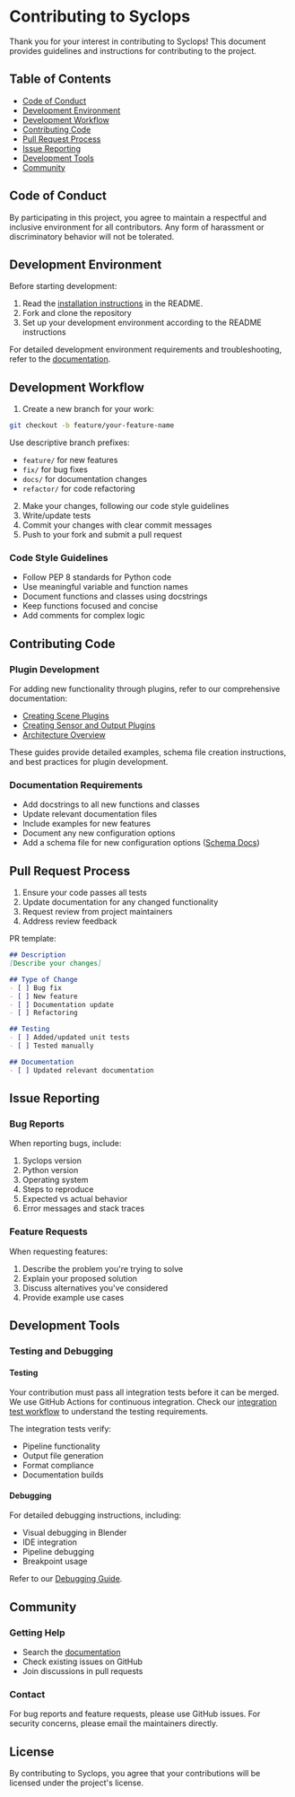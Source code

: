 # Contributing to Syclops

Thank you for your interest in contributing to Syclops! This document provides guidelines and instructions for contributing to the project.

## Table of Contents
- [Code of Conduct](#code-of-conduct)
- [Development Environment](#development-environment)
- [Development Workflow](#development-workflow)
- [Contributing Code](#contributing-code)
- [Pull Request Process](#pull-request-process)
- [Issue Reporting](#issue-reporting)
- [Development Tools](#development-tools)
- [Community](#community)

## Code of Conduct

By participating in this project, you agree to maintain a respectful and inclusive environment for all contributors. Any form of harassment or discriminatory behavior will not be tolerated.

## Development Environment

Before starting development:

1. Read the [installation instructions](README.md#⚡️getting-started) in the README.
2. Fork and clone the repository
3. Set up your development environment according to the README instructions

For detailed development environment requirements and troubleshooting, refer to the [documentation](https://dfki-ni.github.io/syclops/).

## Development Workflow

1. Create a new branch for your work:
```bash
git checkout -b feature/your-feature-name
```

Use descriptive branch prefixes:
- `feature/` for new features
- `fix/` for bug fixes
- `docs/` for documentation changes
- `refactor/` for code refactoring

2. Make your changes, following our code style guidelines
3. Write/update tests
4. Commit your changes with clear commit messages
5. Push to your fork and submit a pull request

### Code Style Guidelines

- Follow PEP 8 standards for Python code
- Use meaningful variable and function names
- Document functions and classes using docstrings
- Keep functions focused and concise
- Add comments for complex logic

## Contributing Code

### Plugin Development

For adding new functionality through plugins, refer to our comprehensive documentation:

- [Creating Scene Plugins](https://dfki-ni.github.io/syclops/developement/add_functionality/create_plugin/)
- [Creating Sensor and Output Plugins](https://dfki-ni.github.io/syclops/developement/add_functionality/create_sensor/)
- [Architecture Overview](https://dfki-ni.github.io/syclops/developement/architecture/)

These guides provide detailed examples, schema file creation instructions, and best practices for plugin development.

### Documentation Requirements

- Add docstrings to all new functions and classes
- Update relevant documentation files
- Include examples for new features
- Document any new configuration options
- Add a schema file for new configuration options ([Schema Docs](https://dfki-ni.github.io/syclops/developement/add_functionality/create_plugin/?h=schema#schema))

## Pull Request Process

1. Ensure your code passes all tests
2. Update documentation for any changed functionality
3. Request review from project maintainers
4. Address review feedback

PR template:
```markdown
## Description
[Describe your changes]

## Type of Change
- [ ] Bug fix
- [ ] New feature
- [ ] Documentation update
- [ ] Refactoring

## Testing
- [ ] Added/updated unit tests
- [ ] Tested manually

## Documentation
- [ ] Updated relevant documentation
```

## Issue Reporting

### Bug Reports

When reporting bugs, include:

1. Syclops version
2. Python version
3. Operating system
4. Steps to reproduce
5. Expected vs actual behavior
6. Error messages and stack traces

### Feature Requests

When requesting features:

1. Describe the problem you're trying to solve
2. Explain your proposed solution
3. Discuss alternatives you've considered
4. Provide example use cases

## Development Tools

### Testing and Debugging

#### Testing
Your contribution must pass all integration tests before it can be merged. We use GitHub Actions for continuous integration. Check our [integration test workflow](.github/workflows/integration_test.yaml) to understand the testing requirements.

The integration tests verify:
- Pipeline functionality
- Output file generation
- Format compliance
- Documentation builds

#### Debugging
For detailed debugging instructions, including:
- Visual debugging in Blender
- IDE integration
- Pipeline debugging
- Breakpoint usage

Refer to our [Debugging Guide](https://dfki-ni.github.io/syclops/developement/debugging/).

## Community

### Getting Help

- Search the [documentation](https://dfki-ni.github.io/syclops/)
- Check existing issues on GitHub
- Join discussions in pull requests

### Contact

For bug reports and feature requests, please use GitHub issues. For security concerns, please email the maintainers directly.

## License

By contributing to Syclops, you agree that your contributions will be licensed under the project's license.

